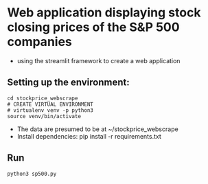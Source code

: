 # Web application displaying stock closing prices of the S&P 500 companies 

- using the streamlit framework to create a web application 

## Setting up the environment:
```
cd stockprice_webscrape
# CREATE VIRTUAL ENVIRONMENT
# virtualenv venv -p python3
source venv/bin/activate
```
- The data are presumed to be at ~/stockprice_webscrape
- Install dependencies: pip install -r requirements.txt

## Run 
```
python3 sp500.py
```
